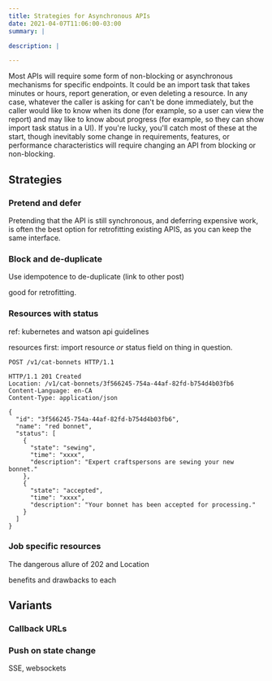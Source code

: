 ```yaml
---
title: Strategies for Asynchronous APIs
date: 2021-04-07T11:06:00-03:00
summary: |

description: |

---
```


Most APIs will require some form of non-blocking or asynchronous mechanisms for specific endpoints. It could be an
import task that takes minutes or hours, report generation, or even deleting a resource. In any case, whatever the caller
is asking for can't be done immediately, but the caller would like to know when its done (for example, so a user can view
the report) and may like to know about progress (for example, so they can show import task status in a UI). If you're lucky,
you'll catch most of these at the start, though inevitably some change in requirements, features, or performance
characteristics will require changing an API from blocking or non-blocking.

## Strategies

### Pretend and defer

Pretending that the API is still synchronous, and deferring expensive work, is often the best option for retrofitting
existing APIS, as you can keep the same interface.

### Block and de-duplicate

Use idempotence to de-duplicate (link to other post)

good for retrofitting.

### Resources with status

ref: kubernetes and watson api guidelines

resources first: import resource
*or* status field on thing in question.

```http
POST /v1/cat-bonnets HTTP/1.1

HTTP/1.1 201 Created
Location: /v1/cat-bonnets/3f566245-754a-44af-82fd-b754d4b03fb6
Content-Language: en-CA
Content-Type: application/json

{
  "id": "3f566245-754a-44af-82fd-b754d4b03fb6",
  "name": "red bonnet",
  "status": [
    {
      "state": "sewing",
      "time": "xxxx",
      "description": "Expert craftspersons are sewing your new bonnet."
    },
    {
      "state": "accepted",
      "time": "xxxx",
      "description": "Your bonnet has been accepted for processing."
    }
  ]
}
```

### Job specific resources

The dangerous allure of 202 and Location

benefits and drawbacks to each

## Variants

### Callback URLs

### Push on state change

SSE, websockets
